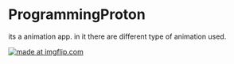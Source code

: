 # ProgrammingProton
its a animation app. in it there are different type of animation used.


<a href="https://imgflip.com/gif/30qwgs"><img src="https://i.imgflip.com/30qwgs.gif" title="made at imgflip.com"/></a>
